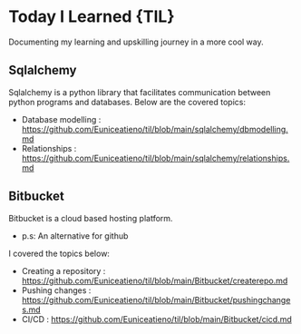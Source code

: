 # Today I Learned {TIL}
Documenting my learning and upskilling journey in a more cool way.

## Sqlalchemy
Sqlalchemy is a python library that facilitates communication between python
programs and databases.
 Below are the covered topics:
   + Database modelling : https://github.com/Euniceatieno/til/blob/main/sqlalchemy/dbmodelling.md
   + Relationships : https://github.com/Euniceatieno/til/blob/main/sqlalchemy/relationships.md

## Bitbucket
Bitbucket is a cloud based hosting platform.    
+ p.s: An alternative for github

I covered the topics below:  
+ Creating a repository : https://github.com/Euniceatieno/til/blob/main/Bitbucket/createrepo.md
+ Pushing changes : https://github.com/Euniceatieno/til/blob/main/Bitbucket/pushingchanges.md 
+ CI/CD : https://github.com/Euniceatieno/til/blob/main/Bitbucket/cicd.md






